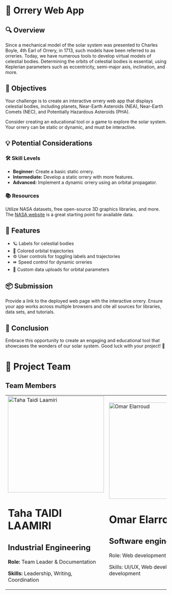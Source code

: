 

<body>
    <h1>🌌 Orrery Web App</h1>
    <h2>🔍 Overview</h2>
    <p>
        Since a mechanical model of the solar system was presented to Charles Boyle, 4th Earl of Orrery, in 1713, 
        such models have been referred to as orreries. Today, we have numerous tools to develop virtual models of 
        celestial bodies. Determining the orbits of celestial bodies is essential, using Keplerian parameters 
        such as eccentricity, semi-major axis, inclination, and more.
    </p>
    <h2>🎯 Objectives</h2>
    <p>
        Your challenge is to create an interactive orrery web app that displays celestial bodies, including 
        planets, Near-Earth Asteroids (NEA), Near-Earth Comets (NEC), and Potentially Hazardous Asteroids (PHA).
    </p>
    <p>
        Consider creating an educational tool or a game to explore the solar system. Your orrery can be static 
        or dynamic, and must be interactive.
    </p>
    <h2>💡 Potential Considerations</h2>
    <h3>🛠 Skill Levels</h3>
    <ul>
        <li><strong>Beginner:</strong> Create a basic static orrery.</li>
        <li><strong>Intermediate:</strong> Develop a static orrery with more features.</li>
        <li><strong>Advanced:</strong> Implement a dynamic orrery using an orbital propagator.</li>
    </ul>
    <h3>📚 Resources</h3>
    <p>
        Utilize NASA datasets, free open-source 3D graphics libraries, and more. 
        The <a href="https://www.nasa.gov">NASA website</a> is a great starting point for available data.
    </p>
    <h2>🌟 Features</h2>
    <ul>
        <li>🪐 Labels for celestial bodies</li>
        <li>🌈 Colored orbital trajectories</li>
        <li>⚙️ User controls for toggling labels and trajectories</li>
        <li>⏩ Speed control for dynamic orreries</li>
        <li>📂 Custom data uploads for orbital parameters</li>
    </ul>
    <h2>📦 Submission</h2>
    <p>
        Provide a link to the deployed web page with the interactive orrery. Ensure your app works across multiple 
        browsers and cite all sources for libraries, data sets, and tutorials.
    </p>
    <h2>🚀 Conclusion</h2>
    <p>
        Embrace this opportunity to create an engaging and educational tool that showcases the wonders of our 
        solar system. Good luck with your project! 🌠
<h1>🚀 Project Team</h1>
  

 ## Team Members


<table>
  <tr>
    <td><img src="https://github.com/user-attachments/assets/12a3426f-ae99-45b6-90b2-05169ba14a44" alt="Taha Taidi Laamiri"  width="300">
        <h1>Taha TAIDI LAAMIRI </h1>
    <h2>Industrial Engineering</h2>
    <p><strong>Role:</strong> Team Leader & Documentation</p>
    <p><strong>Skills:</strong> Leadership, Writing, Coordination</p>
    </td>
    <td><img src="https://github.com/user-attachments/assets/12a3426f-ae99-45b6-90b2-05169ba14a44" alt="Omar Elarroud" width="300">
        <h1>Omar Elarroud</h1>
        <h2>Software engineer</h2>
       <p> Role: Web development</p>
       <p>Skills: UI/UX, Web development, App development</p>
    </td>
    <td><img src="https://github.com/user-attachments/assets/12a3426f-ae99-45b6-90b2-05169ba14a44" alt="Soufiane Ghazouane"  width="300">
        <h1>Soufaine GHAZOUANE</h1>
        <h2>3D Artist</h2>
        <p>Role: 3D Designer</p>
        <p>Skills: 3D Modeling, 3D Animation, VFX</p>
    </td>
  </tr>
  </table>



</body>
</html>

